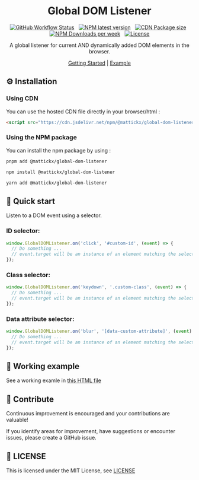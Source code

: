 <h1 align="center">Global DOM Listener</h1>

<p align="center">
  <a href="https://github.com/mattickx/global-dom-listener"><img alt="GitHub Workflow Status" src="https://img.shields.io/github/actions/workflow/status/mattickx/global-dom-listener/.github%2Fworkflows%2Fpublish.yaml"></a>
  &nbsp;
  <a href="https://www.npmjs.com/package/@mattickx/global-dom-listener"><img alt="NPM latest version" src="https://img.shields.io/npm/v/@mattickx/global-dom-listener"></a>
  &nbsp;
  <a href="https://cdn.jsdelivr.net/npm/@mattickx/global-dom-listener/dist/index.umd.js"><img alt="CDN Package size" src="https://img.shields.io/badge/CDN-<_2kB-blue"></a>
  &nbsp;
  <a href="https://www.npmjs.com/package/@mattickx/global-dom-listener"><img alt="NPM Downloads per week" src="https://img.shields.io/npm/dw/@mattickx/global-dom-listener"></a>
  &nbsp;
  <a href="https://github.com/mattickx/global-dom-listener/LICENSE.md"><img alt="License" src="https://img.shields.io/github/license/mattickx/global-dom-listener"></a>
</p>

<p align="center">
  A global listener for current AND dynamically added DOM elements in the browser.
</p>

<p align="center">
 <a href="#-quick-start">Getting Started</a> | <a href="./index.html">Example</a>
</p>

## ⚙️ Installation

### Using CDN

You can use the hosted CDN file directly in your browser/html :<br>

```html
<script src="https://cdn.jsdelivr.net/npm/@mattickx/global-dom-listener/dist/index.umd.js"></script>
```

### Using the NPM package
You can install the npm package by using :<br>
```bash
pnpm add @mattickx/global-dom-listener
```
```bash
npm install @mattickx/global-dom-listener
```
```bash
yarn add @mattickx/global-dom-listener
```

## 🔧 Quick start
Listen to a DOM event using a selector.

### ID selector:
```js
window.GlobalDOMListener.on('click', '#custom-id', (event) => {
  // Do something ...
  // event.target will be an instance of an element matching the selector
});
```

### Class selector:
```js
window.GlobalDOMListener.on('keydown', '.custom-class', (event) => {
  // Do something ...
  // event.target will be an instance of an element matching the selector
});
```

### Data attribute selector:
```js
window.GlobalDOMListener.on('blur', '[data-custom-attribute]', (event) => {
  // Do something ...
  // event.target will be an instance of an element matching the selector
});
```


## 🔧 Working example

See a working examle in [this HTML file](./index.html)

## 🤝 Contribute
Continuous improvement is encouraged and your contributions are valuable!

If you identify areas for improvement, have suggestions or encounter issues, please create a GitHub issue.

## 📜 LICENSE

This is licensed under the MIT License, see [LICENSE](./LICENSE.md)
